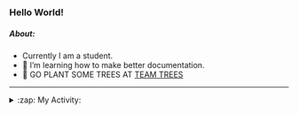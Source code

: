 ### Hello World!

##### About:
- Currently I am a student.
- 🌱 I’m learning how to make better documentation.
- 🌱 GO PLANT SOME TREES AT [TEAM TREES](https://teamtrees.org/)

---
<details>
  <summary>:zap: My Activity:</summary>
  
<!--START_SECTION:waka-->
![Code Time](http://img.shields.io/badge/Code%20Time-1%2C189%20hrs%2022%20mins-blue)

**I'm a Night 🦉** 

```text
🌞 Morning                1878 commits        ██░░░░░░░░░░░░░░░░░░░░░░░   09.99 % 
🌆 Daytime                6427 commits        █████████░░░░░░░░░░░░░░░░   34.18 % 
🌃 Evening                5403 commits        ███████░░░░░░░░░░░░░░░░░░   28.73 % 
🌙 Night                  5096 commits        ███████░░░░░░░░░░░░░░░░░░   27.10 % 
```
📅 **I'm Most Productive on Wednesday** 

```text
Monday                   2650 commits        ████░░░░░░░░░░░░░░░░░░░░░   14.09 % 
Tuesday                  2557 commits        ███░░░░░░░░░░░░░░░░░░░░░░   13.60 % 
Wednesday                4397 commits        ██████░░░░░░░░░░░░░░░░░░░   23.38 % 
Thursday                 2415 commits        ███░░░░░░░░░░░░░░░░░░░░░░   12.84 % 
Friday                   1981 commits        ███░░░░░░░░░░░░░░░░░░░░░░   10.53 % 
Saturday                 1641 commits        ██░░░░░░░░░░░░░░░░░░░░░░░   08.73 % 
Sunday                   3163 commits        ████░░░░░░░░░░░░░░░░░░░░░   16.82 % 
```


📊 **This Week I Spent My Time On** 

```text
🔥 Editors: 
VS Code                  9 hrs 50 mins       ████████████████░░░░░░░░░   65.49 % 
IntelliJ                 4 hrs 26 mins       ███████░░░░░░░░░░░░░░░░░░   29.52 % 
Android Studio           44 mins             █░░░░░░░░░░░░░░░░░░░░░░░░   04.99 % 

🐱‍💻 Projects: 
givbacks-admin           8 hrs 22 mins       ██████████████░░░░░░░░░░░   55.74 % 
intro                    2 hrs 57 mins       █████░░░░░░░░░░░░░░░░░░░░   19.68 % 
melody-iuvo              55 mins             ██░░░░░░░░░░░░░░░░░░░░░░░   06.14 % 
My Application           42 mins             █░░░░░░░░░░░░░░░░░░░░░░░░   04.69 % 
mysql-java-conn          36 mins             █░░░░░░░░░░░░░░░░░░░░░░░░   04.04 % 
```


 Last Updated on 07/09/2023 16:12:06 UTC
<!--END_SECTION:waka-->
</details>
